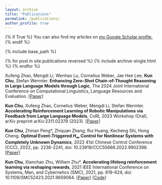 ```yaml
---
layout: archive
title: "Publications"
permalink: /publications/
author_profile: true
---
```


{% if True %}
  You can also find my articles on <u><a href="{{author.googlescholar}}">my Google Scholar profile</a>.</u>
{% endif %}

{% include base_path %}

{% for post in site.publications reversed %}
  {% include archive-single.html %}
{% endfor %}

Xufeng Zhao, Mengdi Li, Wenhao Lu, Cornelius Weber, Jae Hee Lee, **Kun Chu**, Stefan Wermter. **Enhancing Zero-Shot Chain-of-Thought Reasoning in Large Language Models through Logic**, The 2024 Joint International Conference on Computational Linguistics, Language Resources and Evaluation. [[Paper](https://arxiv.org/abs/2309.13339)]

**Kun Chu**, Xufeng Zhao, Cornelius Weber, Mengdi Li, Stefan Wermter. **Accelerating Reinforcement Learning of Robotic Manipulations via Feedback from Large Language Models**, CoRL 2023 Workshop (Oral), arXiv preprint arXiv:2311.02379 (2023). [[Paper](https://arxiv.org/abs/2311.02379)]

**Kun Chu**, Zhinan Peng*, Zhiquan Zhang, Rui Huang, Kecheng Shi, Hong Cheng. **Optimal Event-Triggered $H_{\infty}$ Control for Nonlinear Systems with Completely Unknown Dynamics**, 2022 41st Chinese Control Conference (CCC), 2022, pp. 2236-2241, doi: 10.23919/CCC55666.2022.9902398. [[Paper](https://ieeexplore.ieee.org/abstract/document/9902398)]

**Kun Chu**, Xianchao Zhu, William Zhu*. **Accelerating lifelong reinforcement learning via reshaping rewards**, 2021 IEEE International Conference on Systems, Man, and Cybernetics (SMC), 2021, pp. 619-624, doi: 10.1109/SMC52423.2021.9659064. [[Paper](https://ieeexplore.ieee.org/document/9659064)] [[Code](https://github.com/Kchu/LifelongRL)]